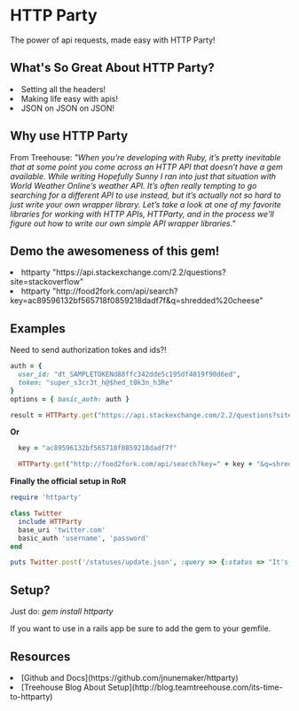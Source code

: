 # HTTP Party

The power of api requests, made easy with HTTP Party!

## What's So Great About HTTP Party?

<li> Setting all the headers!
<li> Making life easy with apis!
<li> JSON on JSON on JSON!

## Why use HTTP Party

From Treehouse: *"When you’re developing with Ruby, it’s pretty inevitable that at some point you come across an HTTP API that doesn’t have a gem available. While writing Hopefully Sunny I ran into just that situation with World Weather Online’s weather API. It’s often really tempting to go searching for a different API to use instead, but it’s actually not so hard to just write your own wrapper library. Let’s take a look at one of my favorite libraries for working with HTTP APIs, HTTParty, and in the process we’ll figure out how to write our own simple API wrapper libraries."*

## Demo the awesomeness of this gem!

<li> httparty "https://api.stackexchange.com/2.2/questions?site=stackoverflow"
<li> httparty "http://food2fork.com/api/search?key=ac89596132bf565718f0859218dadf7f&q=shredded%20cheese"

## Examples

Need to send authorization tokes and ids?!

```Ruby
auth = {
  user_id: "dt_SAMPLETOKENd88ffc342dde5c195df4019f90d6ed",
  token: "super_s3cr3t_h@$hed_t0k3n_h3Re"
}
options = { basic_auth: auth }

result = HTTParty.get("https://api.stackexchange.com/2.2/questions?site=stackoverflow", options)
```

**Or**

```Ruby
  key = "ac89596132bf565718f0859218dadf7f"

  HTTParty.get("http://food2fork.com/api/search?key=" + key + "&q=shredded%20cheese")
```

**Finally the official setup in RoR**

```Ruby
require 'httparty'

class Twitter
  include HTTParty
  base_uri 'twitter.com'
  basic_auth 'username', 'password'
end

puts Twitter.post('/statuses/update.json', :query => {:status => "It's an HTTParty and everyone is invited!"}).inspect
```

## Setup?

Just do: *gem install httparty*

If you want to use in a rails app be sure to add the gem to your gemfile.

## Resources

<li> [Github and Docs](https://github.com/jnunemaker/httparty)
<li> [Treehouse Blog About Setup](http://blog.teamtreehouse.com/its-time-to-httparty)
